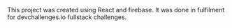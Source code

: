 This project was created using React and firebase. It was done in fulfilment for devchallenges.io fullstack challenges.
